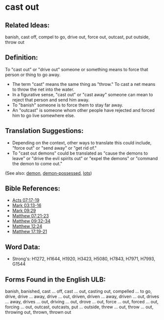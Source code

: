 # cast out

## Related Ideas:

banish, cast off, compel to go, drive out, force out, outcast, put outside, throw out

## Definition:

To "cast out" or "drive out" someone or something means to force that person or thing to go away.

* The term "cast" means the same thing as "throw." To cast a net means to throw the net into the water.
* In a figurative sense, "cast out" or "cast away" someone can mean to reject that person and send him away.
* To "banish" someone is to force them to stay far away.
* An "outcast" is someone whom other people have rejected and forced him to go live somewhere else.

## Translation Suggestions:

* Depending on the context, other ways to translate this could include, "force out" or "send away" or "get rid of."
* To "cast out demons" could be translated as "cause the demons to leave" or "drive the evil spirits out" or "expel the demons" or "command the demon to come out."

(See also: [demon](../kt/demon.md), [demon-possessed](../kt/demonpossessed.md), [lots](../other/lots.md))

## Bible References:

* [Acts 07:17-19](rc://en/tn/help/act/07/17)
* [Mark 03:13-16](rc://en/tn/help/mrk/03/13)
* [Mark 09:29](rc://en/tn/help/mrk/09/29)
* [Matthew 07:21-23](rc://en/tn/help/mat/07/21)
* [Matthew 09:32-34](rc://en/tn/help/mat/09/32)
* [Matthew 12:24](rc://en/tn/help/mat/12/24)
* [Matthew 17:19-21](rc://en/tn/help/mat/17/19)

## Word Data:

* Strong's: H1272, H1644, H1920, H3423, H5080, H7843, H7971, H7993, G1544

## Forms Found in the English ULB:

banish, banished, cast ... off, cast ... out, casting out, compelled ... to go, drive, drive ... away, drive ... out, driven, driven ... away, driven ... out, drives ... away, drives ... out, driving ... out, drove ... out, force ... out, forced ... out, forcing ... out, outcast, outcasts, put ... outside, threw ... out, throw ... out, throwing out, thrown, thrown out

